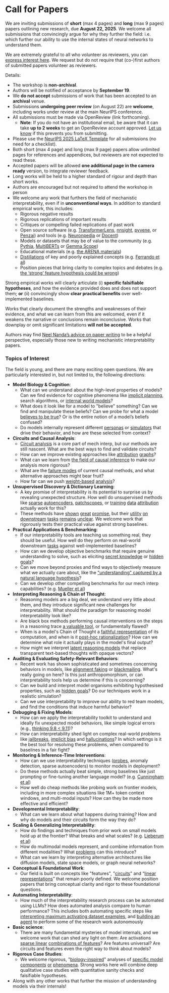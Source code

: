# Call for Papers
We are inviting submissions of **short** (max 4 pages) and **long** (max 9 pages) papers outlining new research, due **August 22, 2025**. We welcome all submissions that convincingly argue for why they further the field: i.e. which further our ability to use the internal states of neural networks to understand them. 

We are extremely grateful to all who volunteer as reviewers, you can [express interest here](https://www.google.com/url?q=https://docs.google.com/forms/d/e/1FAIpQLSdiw1SJllzoTz_nqzDTzTOGb9DV3W_truQyh-WvYj_QGIi7Mg/viewform?usp%3Ddialog&sa=D&source=editors&ust=1752844398229549&usg=AOvVaw3mBUeYyx16sHp4tTH85tUq). We request but do not require that (co-)first authors of submitted papers volunteer as reviewers. 

Details: 
* The workshop is **non-archival**.
* Authors will be notified of acceptance by **September 19**.
* We **do not accept** submissions of work that has been accepted to an **archival** venue.
* Submissions **undergoing peer review** (on August 22) are **welcome**, including works under review at the main NeurIPS conference.
* All submissions must be made via OpenReview (link forthcoming).
  * **Note**: If you do not have an institutional email, be aware that it can take **up to 2 weeks** to get an OpenReview account approved. [Let us know](mailto:neurips2025@mechinterpworkshop.com) if this prevents you from submitting.
* Please use the [NeurIPS 2025 LaTeX Template](https://www.google.com/url?q=https://media.neurips.cc/Conferences/NeurIPS2025/Styles.zip&sa=D&source=editors&ust=1752844398231626&usg=AOvVaw3OyVWl8kKXzq9E2rMLPXTc) for all submissions (no need for a checklist).
* Both short (max 4 page) and long (max 9 page) papers allow unlimited pages for references and appendices, but reviewers are not expected to read these.
* Accepted papers will be allowed **one additional page in the camera ready** version, to integrate reviewer feedback.
* Long works will be held to a higher standard of rigour and depth than short works.
* Authors are encouraged but not required to attend the workshop in person
* We welcome any work that furthers the field of mechanistic interpretability, even if in **unconventional ways**. In addition to standard empirical work, this includes:
  * Rigorous negative results
  * Rigorous replications of important results
  * Critiques or compelling failed replications of past work
  * Open source software (e.g. [TransformerLens](https://www.google.com/url?q=https://github.com/neelnanda-io/TransformerLens&sa=D&source=editors&ust=1752844398233525&usg=AOvVaw3N20nmIt3axUjJDHqzzjod), [nnsight](https://www.google.com/url?q=https://github.com/ndif-team/nnsight&sa=D&source=editors&ust=1752844398233880&usg=AOvVaw0C-DU7j2wUpUYN1h263d3J), [pyvene](https://www.google.com/url?q=https://github.com/stanfordnlp/pyvene/tree/main/pyvene/models/mlp&sa=D&source=editors&ust=1752844398234134&usg=AOvVaw02QDUeMFkXOSFA5IRVxHTe), or [Penzai](https://www.google.com/url?q=https://github.com/google-deepmind/penzai&sa=D&source=editors&ust=1752844398234346&usg=AOvVaw2xz7Jn1EaXVY2RUmYWAenO)) and tools (e.g. [Neuronpedia](https://www.google.com/url?q=http://neuronpedia.org&sa=D&source=editors&ust=1752844398234537&usg=AOvVaw1v39-dXGWc0sZ3_lgzJf80) or [Docent](https://www.google.com/url?q=https://transluce.org/introducing-docent&sa=D&source=editors&ust=1752844398234715&usg=AOvVaw1RTSPZYXerp727HuJ-1xHo))
  * Models or datasets that may be of value to the community (e.g. [Pythia](https://www.google.com/url?q=https://arxiv.org/abs/2304.01373&sa=D&source=editors&ust=1752844398234996&usg=AOvVaw2u1XhaTTbHLa3bRBgmCXRO), [MultiBERTs](https://www.google.com/url?q=https://arxiv.org/abs/2106.16163&sa=D&source=editors&ust=1752844398235193&usg=AOvVaw2Jx4qgwROcQtkeY4io00S7) or [Gemma Scope](https://www.google.com/url?q=https://arxiv.org/abs/2408.05147&sa=D&source=editors&ust=1752844398235407&usg=AOvVaw1LKQYEmOigdWZrfFIvWV6T))
  * Educational materials (e.g. [the ARENA materials](https://www.google.com/url?q=https://arena3-chapter1-transformer-interp.streamlit.app/&sa=D&source=editors&ust=1752844398235820&usg=AOvVaw2XABBTjvkeVfm7bvU_321-))
  * [Distillations](https://www.google.com/url?q=https://distill.pub/2017/research-debt/&sa=D&source=editors&ust=1752844398236133&usg=AOvVaw24uD3VR-kIiznTzPW8mSTK) of key and poorly explained concepts (e.g. [Ferrando et al](https://www.google.com/url?q=https://arxiv.org/abs/2405.00208&sa=D&source=editors&ust=1752844398236497&usg=AOvVaw2fai1swQoZWqe_ugCLCvZh))
  * Position pieces that bring clarity to complex topics and debates (e.g. [the ‘strong’ feature hypothesis could be wrong](https://www.google.com/url?q=https://www.alignmentforum.org/posts/tojtPCCRpKLSHBdpn/the-strong-feature-hypothesis-could-be-wrong&sa=D&source=editors&ust=1752844398237032&usg=AOvVaw01QdW14JMmWXu2Mb2b2KDI))

Strong empirical works will clearly articulate (i) **specific falsifiable hypotheses**, and how the evidence provided does and does not support them; **or** (ii) convincingly show **clear practical benefits** over well-implemented baselines. 

Works that clearly document the strengths and weaknesses of their evidence, and what we can learn from this are welcomed, even if it weakens the narrative or conclusions remain inconclusive. Works that downplay or omit significant limitations **will not be accepted**. 

Authors may find [Neel Nanda’s advice on paper writing](https://www.google.com/url?q=https://www.alignmentforum.org/posts/eJGptPbbFPZGLpjsp/highly-opinionated-advice-on-how-to-write-ml-papers&sa=D&source=editors&ust=1752844398238854&usg=AOvVaw0v8AKkzph6IWX6H3b9JkUF) to be a helpful perspective, especially those new to writing mechanistic interpretability papers. 
### Topics of Interest
The field is young, and there are many exciting open questions. We are particularly interested in, but not limited to, the following directions: 
* **Model Biology & Cognition**:
  * What can we understand about the high-level properties of models? Can we find evidence for cognitive phenomena like [implicit planning](https://www.google.com/url?q=https://transformer-circuits.pub/2025/attribution-graphs/biology.html%23dives-poems&sa=D&source=editors&ust=1752844398240168&usg=AOvVaw0CElspAY_XsE3Y2YFHO8Xp), search algorithms, or [internal world models](https://www.google.com/url?q=https://arxiv.org/abs/2210.13382&sa=D&source=editors&ust=1752844398240575&usg=AOvVaw2IdiBXDUYBuXgZjkyiIe1o)?
  * What does it look like for a model to "believe" something? Can we find and manipulate these beliefs? Can we probe for what a model [believes to be true](https://www.google.com/url?q=https://arxiv.org/abs/2310.06824&sa=D&source=editors&ust=1752844398241079&usg=AOvVaw2_YETrCK4EdgDfq_8oJF38)? Or is the entire notion of a model’s beliefs confused?
  * Do models internally represent different [personas](https://www.google.com/url?q=https://arxiv.org/abs/2406.12094&sa=D&source=editors&ust=1752844398241526&usg=AOvVaw0lNE6Kv9QJ40O-a1_TLz7Y) or [simulators](https://www.google.com/url?q=https://www.nature.com/articles/s41586-023-06647-8&sa=D&source=editors&ust=1752844398241806&usg=AOvVaw2cUhDFQ2AMSR7D3cjua218) that drive their behavior, and how are these selected from context?
* **Circuits and Causal Analysis**:
  * [Circuit analysis](https://www.google.com/url?q=https://distill.pub/2020/circuits/zoom-in/&sa=D&source=editors&ust=1752844398242335&usg=AOvVaw05U95XcJjmIhzncELgOXJi) is a core part of mech interp, but our methods are still nascent. What are the best ways to find and validate circuits?
  * How can we improve existing approaches like [attribution](https://www.google.com/url?q=https://arxiv.org/abs/2406.11944&sa=D&source=editors&ust=1752844398242870&usg=AOvVaw1GFjjXWoqGIQt0sRgBvTil) [graphs](https://www.google.com/url?q=https://transformer-circuits.pub/2025/attribution-graphs/methods.html&sa=D&source=editors&ust=1752844398243135&usg=AOvVaw287O3jOqWSy04P8gNfHuJA)?
  * What can we learn from [the field of causal inference](https://www.google.com/url?q=https://arxiv.org/abs/2407.04690&sa=D&source=editors&ust=1752844398243489&usg=AOvVaw19r-djGlG7qya0n1BBvmIe) to make our analysis more rigorous?
  * What are the [failure modes](https://www.google.com/url?q=https://arxiv.org/abs/2307.15771&sa=D&source=editors&ust=1752844398243839&usg=AOvVaw0Nf5Y3_Q3Pv54QquIzTKVa) of current causal methods, and what alternative approaches might bear fruit?
  * How far can we push [weight-based](https://www.google.com/url?q=https://arxiv.org/abs/2301.05217&sa=D&source=editors&ust=1752844398244273&usg=AOvVaw08-Z8YkpcgMoAzPwgHutJP) [analysis](https://www.google.com/url?q=https://arxiv.org/abs/2410.08417&sa=D&source=editors&ust=1752844398244493&usg=AOvVaw3Gq0n0vJr34W_EecA62Jc_)?
* **Unsupervised Discovery & Dictionary Learning**:
  * A key promise of interpretability is its potential to surprise us by revealing unexpected structure. How well do unsupervised methods like [sparse](https://www.google.com/url?q=https://arxiv.org/abs/2103.15949&sa=D&source=editors&ust=1752844398245293&usg=AOvVaw3v_iqUwkZGB9fXeHzXr3f9) [autoencoders](https://www.google.com/url?q=https://transformer-circuits.pub/2023/monosemantic-features&sa=D&source=editors&ust=1752844398245549&usg=AOvVaw30RValFwvviuiifE6QkAnF), [patch](https://www.google.com/url?q=https://arxiv.org/abs/2401.06102&sa=D&source=editors&ust=1752844398245761&usg=AOvVaw0U9avRq1oGjKOZc6QkROIL)[scopes](https://www.google.com/url?q=https://arxiv.org/abs/2403.10949v2&sa=D&source=editors&ust=1752844398245946&usg=AOvVaw1rBxqGxtJrD0_4-AK1u8fb), or [training](https://www.google.com/url?q=https://proceedings.mlr.press/v70/koh17a?ref%3Dhttps://githubhelp.com&sa=D&source=editors&ust=1752844398246189&usg=AOvVaw06cajkZjE9e4jZJ4yJwnjp) [data](https://www.google.com/url?q=https://arxiv.org/abs/2308.03296&sa=D&source=editors&ust=1752844398246397&usg=AOvVaw0bAi-mdWtzMEVy0VZ8Q42I) [attribution](https://www.google.com/url?q=https://arxiv.org/abs/2205.11482&sa=D&source=editors&ust=1752844398246632&usg=AOvVaw1UbIXvZxbZFjW5aCy7iOHv) actually work for this?
  * These methods have [shown](https://www.google.com/url?q=https://transformer-circuits.pub/2024/scaling-monosemanticity/index.html&sa=D&source=editors&ust=1752844398247083&usg=AOvVaw201SE5iUdCSYAdvyYdOfXI) [great](https://www.google.com/url?q=https://transformer-circuits.pub/2025/attribution-graphs/biology.html&sa=D&source=editors&ust=1752844398247377&usg=AOvVaw3hKC_3nrq3JODpDMm3G27A) [promise](https://www.google.com/url?q=https://arxiv.org/abs/2503.10965&sa=D&source=editors&ust=1752844398247613&usg=AOvVaw0x9AYXF7wSG5uuhtm1OpxR), but their [utility](https://www.google.com/url?q=https://arxiv.org/abs/2502.16681&sa=D&source=editors&ust=1752844398247859&usg=AOvVaw3fw3IK23Xv6IDBlWXzN7xT) [on](https://www.google.com/url?q=https://www.tilderesearch.com/blog/sieve&sa=D&source=editors&ust=1752844398248112&usg=AOvVaw1Y56fTdZBqdaalJg6TCbVW) [downstream](https://www.google.com/url?q=https://arxiv.org/abs/2501.17148&sa=D&source=editors&ust=1752844398248331&usg=AOvVaw3-PFGlfK5tEm1pKPrV3N99) [tasks](https://www.google.com/url?q=https://transformer-circuits.pub/2024/features-as-classifiers/index.html&sa=D&source=editors&ust=1752844398248579&usg=AOvVaw3Ev07jzRyZ0fYAS0NbWkRO) [remains](https://www.google.com/url?q=https://arxiv.org/abs/2502.04382&sa=D&source=editors&ust=1752844398248792&usg=AOvVaw0iAssAOGjhZZ19XUxzIsIY) [unclear](https://www.google.com/url?q=https://www.alignmentforum.org/posts/4uXCAJNuPKtKBsi28/negative-results-for-saes-on-downstream-tasks&sa=D&source=editors&ust=1752844398249066&usg=AOvVaw0YtpVMQm1GOwANU3iCPq0f). We welcome work that rigorously tests their practical value against strong baselines.
* **Practical Applications & Benchmarking**:
  * If our interpretability tools are teaching us something real, they should be useful. How well do they perform on real-world downstream [tasks](https://www.google.com/url?q=https://www.lesswrong.com/posts/wGRnzCFcowRCrpX4Y/downstream-applications-as-validation-of-interpretability&sa=D&source=editors&ust=1752844398249975&usg=AOvVaw3LDCZ1fSTqiC-l6Hmm5U5u) against well-implemented baselines?
  * How can we develop objective benchmarks that require genuine understanding to solve, such as eliciting [secret knowledge](https://www.google.com/url?q=https://arxiv.org/abs/2505.14352&sa=D&source=editors&ust=1752844398250457&usg=AOvVaw2WZCln09vwudKFsGsJ9F5x) or [hidden goals](https://www.google.com/url?q=https://arxiv.org/abs/2503.10965&sa=D&source=editors&ust=1752844398250682&usg=AOvVaw0v2fxMSg2yDR-T_0j1o_8Q)?
  * Can we move beyond proxies and find ways to objectively measure what we actually care about, like the ["understanding" captured by a natural language hypothesis](https://www.google.com/url?q=https://arxiv.org/abs/2502.04382&sa=D&source=editors&ust=1752844398251195&usg=AOvVaw38Rv3Qv2xNRc00I4rAjvl-)?
  * Can we develop other compelling benchmarks for our mech interp capabilities? (e.g. [Mueller et al](https://www.google.com/url?q=https://arxiv.org/abs/2504.13151&sa=D&source=editors&ust=1752844398251641&usg=AOvVaw131fgrTdyNFK2QsNRfjQZi))
* **Interpreting Reasoning & Chain of Thought**:
  * Reasoning models are a big deal, we understand very little about them, and they introduce significant new challenges for interpretability. What should the paradigm for reasoning model interpretability look like?
  * Are black box methods performing causal interventions on the steps in a reasoning trace [a valuable tool](https://www.google.com/url?q=https://arxiv.org/abs/2506.19143&sa=D&source=editors&ust=1752844398252684&usg=AOvVaw39oK2RYdU-M86Af91oBUP2), or fundamentally flawed?
  * When is a model's Chain of Thought a [faithful representation](https://www.google.com/url?q=https://arxiv.org/abs/2305.04388&sa=D&source=editors&ust=1752844398253208&usg=AOvVaw2tyn1JLMArdecLvQuamCTt) of its computation, and when is it [post-hoc rationalization](https://www.google.com/url?q=https://arxiv.org/abs/2503.08679&sa=D&source=editors&ust=1752844398253550&usg=AOvVaw0LSTi_JvOtEZUwAKXZic9N)? How can we determine what role it actually plays in the model's final output?
  * How might we interpret [latent reasoning models](https://www.google.com/url?q=https://arxiv.org/abs/2412.06769&sa=D&source=editors&ust=1752844398254052&usg=AOvVaw3XFmDb7OBD8V9MLuyks1G1) that replace transparent text-based thoughts with opaque vectors?
* **Auditing & Evaluating Safety-Relevant Behaviors**:
  * Recent work has shown sophisticated and sometimes concerning behaviors in models, like [alignment faking](https://www.google.com/url?q=https://arxiv.org/abs/2412.14093&sa=D&source=editors&ust=1752844398254778&usg=AOvVaw07QH6UB4Gp1WcqrBEuwvF2) or [blackmailing](https://www.google.com/url?q=https://www.anthropic.com/research/agentic-misalignment&sa=D&source=editors&ust=1752844398255055&usg=AOvVaw16KvgXUB4aUzwiuJOVj7kJ). What's really going on here? Is this just anthropomorphism, or can interpretability tools help us determine if this is concerning?
  * Can we build and interpret model organisms exhibiting hypothesised properties, such as [hidden goals](https://www.google.com/url?q=https://arxiv.org/abs/2503.10965&sa=D&source=editors&ust=1752844398255743&usg=AOvVaw20JqMs7VQ3_g9u9IlyzBfF)? Do our techniques work in a realistic simulation?
  * Can we use interpretability to improve our ability to red team models, and find the conditions that induce harmful behavior?
* **Debugging & Fixing Models**:
  * How can we apply the interpretability toolkit to understand and ideally fix unexpected model behaviors, like simple logical errors (e.g., [thinking 9.8 < 9.11](https://www.google.com/url?q=https://transluce.org/observability-interface&sa=D&source=editors&ust=1752844398256789&usg=AOvVaw1x61IXVNQej1iRaZ7D7_Z0))?
  * How can interpretability shed light on complex real-world problems like [jailbreaks](https://www.google.com/url?q=https://transformer-circuits.pub/2025/attribution-graphs/biology.html%23dives-jailbreak&sa=D&source=editors&ust=1752844398257247&usg=AOvVaw01-mSwmfIAJp8FP18KM8kU), [implicit bias](https://www.google.com/url?q=https://arxiv.org/abs/2506.10922&sa=D&source=editors&ust=1752844398257483&usg=AOvVaw2wBao74jIWTxrJ-focDik-) and [hallucinations](https://www.google.com/url?q=https://arxiv.org/abs/2411.14257&sa=D&source=editors&ust=1752844398257723&usg=AOvVaw2Zp42PlUSODeAkCvKljpVe)? In which settings is it the best tool for resolving these problems, when compared to baselines in a fair fight?
* **Monitoring & Inference-Time Interventions**:
  * How can we use interpretability techniques ([probes](https://www.google.com/url?q=https://arxiv.org/abs/2102.12452&sa=D&source=editors&ust=1752844398258472&usg=AOvVaw3ZpGkmMfHST7tBAZeZpMuo), anomaly detection, sparse autoencoders) to monitor models in deployment?
  * Do these methods actually beat simple, strong baselines like just prompting or fine-tuning another language model? (e.g. [Cunningham et al](https://www.google.com/url?q=https://alignment.anthropic.com/2025/cheap-monitors/&sa=D&source=editors&ust=1752844398259075&usg=AOvVaw09R_P38P8DQuDSk1jQaI-u))
  * How well do cheap methods like probing work on frontier models, including in more complex situations like 1M+ token context windows, and multi-modal inputs? How can they be made more effective and efficient?
* **Developmental Interpretability**:
  * What can we learn about what happens during training? How and why do models and their circuits form the way they do?
* **Scaling & Generalizing Interpretability**:
  * How do findings and techniques from prior work on small models hold up at the frontier? What breaks and what scales? (e.g. [Lieberum et al](https://www.google.com/url?q=https://arxiv.org/abs/2307.09458&sa=D&source=editors&ust=1752844398260509&usg=AOvVaw38sGEZT-hKDO-poxOsi4nK))
  * How do multimodal models represent, and combine information from different modalities? What [problems](https://www.google.com/url?q=https://openreview.net/pdf?id%3DVUhRdZp8ke&sa=D&source=editors&ust=1752844398260991&usg=AOvVaw0AkhIbOs0OYE88z3MOrNYy) can this introduce?
  * What can we learn by interpreting alternative architectures like diffusion models, state space models, or graph neural networks?
* **Conceptual & Foundational Work**:
  * Our field is built on concepts like "features", "[circuits](https://www.google.com/url?q=https://distill.pub/2020/circuits/zoom-in/&sa=D&source=editors&ust=1752844398261796&usg=AOvVaw00MV305Or2iUqSLV6QK_5q)" and “[linear representations](https://www.google.com/url?q=https://transformer-circuits.pub/2024/july-update/index.html%23linear-representations&sa=D&source=editors&ust=1752844398262109&usg=AOvVaw2rt8hja_WsmWWEqw9CCE2n)” that remain poorly defined. We welcome position papers that bring conceptual clarity and rigor to these foundational questions.
* **Automating Interpretability**:
  * How much of the interpretability research process can be automated using LLMs? How does automated analysis compare to human performance? This includes both automating specific steps like [interpreting maximum activating dataset examples](https://www.google.com/url?q=https://openaipublic.blob.core.windows.net/neuron-explainer/paper/index.html&sa=D&source=editors&ust=1752844398263118&usg=AOvVaw2R1jjSB4_-2UaK8rQXn2dB), and [building an agent](https://www.google.com/url?q=https://arxiv.org/abs/2404.14394&sa=D&source=editors&ust=1752844398263373&usg=AOvVaw0r4trOHVAu-bFObCDrGh9K) to perform some of the research work autonomously
* **Basic science**:
  * There are many fundamental mysteries of model internals, and we welcome work that can shed any light on them: Are activations [sparse linear](https://www.google.com/url?q=https://arxiv.org/abs/1601.03764&sa=D&source=editors&ust=1752844398264072&usg=AOvVaw0ayw-pSlwE76-xNsGlLAQC) [combinations of features](https://www.google.com/url?q=https://transformer-circuits.pub/2022/toy_model/index.html&sa=D&source=editors&ust=1752844398264343&usg=AOvVaw3eXSsemvoxhVdhgfeY5qCc)? Are features universal? Are circuits and features even the right way to think about models?
* **Rigorous Case Studies**:
  * We welcome rigorous, "[biology-inspired](https://www.google.com/url?q=https://distill.pub/2020/circuits/curve-circuits/&sa=D&source=editors&ust=1752844398265053&usg=AOvVaw39qEXx61_KkpXFu5og613J)" analyses of [specific model](https://www.google.com/url?q=https://arxiv.org/abs/2310.04625&sa=D&source=editors&ust=1752844398265436&usg=AOvVaw1dCcWgDpw_6iYv-L979YhY) [components](https://www.google.com/url?q=https://transformer-circuits.pub/2024/scaling-monosemanticity/index.html&sa=D&source=editors&ust=1752844398265717&usg=AOvVaw3UAsKun2YM4v6d8GJvCdCo) [or](https://www.google.com/url?q=https://arxiv.org/abs/2305.01610&sa=D&source=editors&ust=1752844398265963&usg=AOvVaw3ocW_9vbtimtLHC3IhPvBP) [phenomena](https://www.google.com/url?q=https://arxiv.org/abs/2306.09346&sa=D&source=editors&ust=1752844398266194&usg=AOvVaw1C48E2RBQZacLSM59nkrUB). Strong works here will combine deep qualitative case studies with quantitative sanity checks and falsifiable hypotheses.
* Along with any other works that further the mission of understanding models via their internals!
